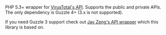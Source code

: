 PHP 5.3+ wrapper for [VirusTotal's API](https://www.virustotal.com/en/documentation/public-api/). Supports the public and private APIs.
The only dependency is Guzzle 4+ (3.x is not supported).

If you need Guzzle 3 support check out [Jay Zeng's API wrapper](https://github.com/jayzeng/virustotal_apiwrapper) which this library 
is based on.
